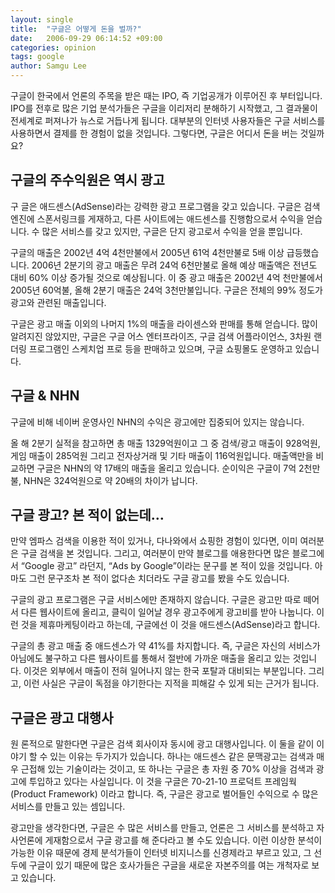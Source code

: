 ```yaml
---
layout: single
title:  "구글은 어떻게 돈을 벌까?"
date:   2006-09-29 06:14:52 +09:00
categories: opinion
tags: google
author: Samgu Lee
---
```

구글이 한국에서 언론의 주목을 받은 때는 IPO, 즉 기업공개가 이루어진 후 부터입니다. IPO를 전후로 많은 기업 분석가들은 구글을 이리저리 분해하기 시작했고, 그 결과물이 전세계로 퍼져나가 뉴스로 거듭나게 됩니다. 대부분의 인터넷 사용자들은 구글 서비스를 사용하면서 결제를 한 경험이 없을 것입니다. 그렇다면, 구글은 어디서 돈을 버는 것일까요?

## 구글의 주수익원은 역시 광고

구 글은 애드센스(AdSense)라는 강력한 광고 프로그램을 갖고 있습니다. 구글은 검색엔진에 스폰서링크를 게재하고, 다른 사이트에는 애드센스를 진행함으로서 수익을 얻습니다. 수 많은 서비스를 갖고 있지만, 구글은 단지 광고로서 수익을 얻을 뿐입니다.

구글의 매출은 2002년 4억 4천만불에서 2005년 61억 4천만불로 5배 이상 급등했습니다. 2006년 2분기의 광고 매출은 무려 24억 6천만불로 올해 예상 매출액은 전년도 대비 60% 이상 증가될 것으로 예상됩니다. 이 중 광고 매출은 2002년 4억 천만불에서 2005년 60억불, 올해 2분기 매출은 24억 3천만불입니다. 구글은 전체의 99% 정도가 광고와 관련된 매출입니다.

구글은 광고 매출 이외의 나머지 1%의 매출을 라이센스와 판매를 통해 얻습니다. 많이 알려지진 않았지만, 구글은 구글 어스 엔터프라이즈, 구글 검색 어플라이언스, 3차원 랜더링 프로그램인 스케치업 프로 등을 판매하고 있으며, 구글 쇼핑몰도 운영하고 있습니다.

## 구글 &#038; NHN

구글에 비해 네이버 운영사인 NHN의 수익은 광고에만 집중되어 있지는 않습니다.

올 해 2분기 실적을 참고하면 총 매출 1329억원이고 그 중 검색/광고 매출이 928억원, 게임 매출이 285억원 그리고 전자상거래 및 기타 매출이 116억원입니다. 매출액만을 비교하면 구글은 NHN의 약 17배의 매출을 올리고 있습니다. 순이익은 구글이 7억 2천만불, NHN은 324억원으로 약 20배의 차이가 납니다.

## 구글 광고? 본 적이 없는데…

만약 엠파스 검색을 이용한 적이 있거나, 다나와에서 쇼핑한 경험이 있다면, 이미 여러분은 구글 검색을 본 것입니다. 그리고, 여러분이 만약 블로그를 애용한다면 많은 블로그에서 “Google 광고” 라던지, “Ads by Google”이라는 문구를 본 적이 있을 것입니다. 아마도 그런 문구조차 본 적이 없다손 치더라도 구글 광고를 봤을 수도 있습니다.

구글의 광고 프로그램은 구글 서비스에만 존재하지 않습니다. 구글은 광고만 따로 떼어서 다른 웹사이트에 올리고, 클릭이 일어날 경우 광고주에게 광고비를 받아 나눕니다. 이런 것을 제휴마케팅이라고 하는데, 구글에선 이 것을 애드센스(AdSense)라고 합니다.

구글의 총 광고 매출 중 애드센스가 약 41%를 차지합니다. 즉, 구글은 자신의 서비스가 아님에도 불구하고 다른 웹사이트를 통해서 절반에 가까운 매출을 올리고 있는 것입니다. 이것은 외부에서 매출이 전혀 일어나지 않는 한국 포탈과 대비되는 부분입니다. 그리고, 이런 사실은 구글이 독점을 야기한다는 지적을 피해갈 수 있게 되는 근거가 됩니다.

## 구글은 광고 대행사

원 론적으로 말한다면 구글은 검색 회사이자 동시에 광고 대행사입니다. 이 둘을 같이 이야기 할 수 있는 이유는 두가지가 있습니다. 하나는 애드센스 같은 문맥광고는 검색과 매우 근접해 있는 기술이라는 것이고, 또 하나는 구글은 총 자원 중 70% 이상을 검색과 광고에 투입하고 있다는 사실입니다. 이 것을 구글은 70-21-10 프로덕트 프레임웍(Product Framework) 이라고 합니다. 즉, 구글은 광고로 벌어들인 수익으로 수 많은 서비스를 만들고 있는 셈입니다.

광고만을 생각한다면, 구글은 수 많은 서비스를 만들고, 언론은 그 서비스를 분석하고 자사언론에 게재함으로서 구글 광고를 해 준다라고 볼 수도 있습니다. 이런 이상한 분석이 가능한 이유 때문에 경제 분석가들이 인터넷 비지니스를 신경제라고 부르고 있고, 그 선두에 구글이 있기 때문에 많은 호사가들은 구글을 새로운 자본주의를 여는 개척자로 보고 있습니다.
